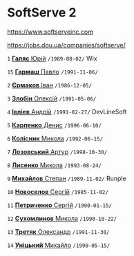 # SoftServe 2

https://www.softserveinc.com

https://jobs.dou.ua/companies/softserve/

`1` [**Галяс** Юрiй](/players/halias.iurii.19890802.jpg) `/1989-08-02/` Wix

`15` [**Гармаш** Павло](/players/harmash.pavlo.19911106.jpg) `/1991-11-06/`

`2` [**Єрмаков** Іван](/players/yermakov.ivan.19861205.jpg) `/1986-12-05/`

`3` [**Злобін** Олексій](/players/zlobin.oleksii.19910506.jpg) `/1991-05-06/`

`4` [**Івліев** Андрій](/players/ivliiev.andrii.19910227.jpg) `/1991-02-27/` DevLineSoft

`5` [**Карпенко** Денис](/players/karpenko.denys.19960610.jpg) `/1996-06-10/`

`6` [**Колiсник** Микола](/players/kolisnyk.mykola.19920615.jpg) `/1992-06-15/`

`7` [**Лозовський** Артур](/players/lozovskyi.artur.19981030.jpg) `/1998-10-30/`

`8` [**Лисенко** Микола](/players/lysenko.mykola.19930824.jpg) `/1993-08-24/`

`9` [**Михайлов** Степан](/players/mykhailov.stepan.19891102.jpg) `/1989-11-02/` Runple

`10` [**Новоселов** Сергiй](/players/novoselov.serhii.19851102.jpg) `/1985-11-02/`

`11` [**Петриченко** Сергiй](/players/petrychenko.sergii.19900115.jpg) `/1990-01-15/`

`12` [**Сухомлинов** Микола](/players/suhomlunov.suhomlunov.19901022.JPG) `/1990-10-22/`

`13` [**Третяк** Олександр](/players/tretiak.oleksandr.19911130.jpg) `/1991-11-30/`

`14` [**Унiцький** Михайло](/players/unitskyi.mykhailo.19900515.jpg) `/1990-05-15/`
